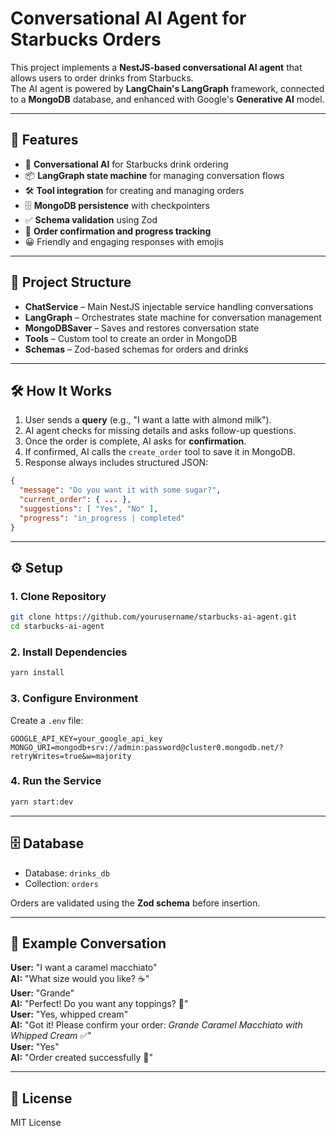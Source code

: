 # Conversational AI Agent for Starbucks Orders

This project implements a **NestJS-based conversational AI agent** that allows users to order drinks from Starbucks.  
The AI agent is powered by **LangChain's LangGraph** framework, connected to a **MongoDB** database, and enhanced with Google's **Generative AI** model.

---

## 🚀 Features

- 🧩 **Conversational AI** for Starbucks drink ordering  
- 📦 **LangGraph state machine** for managing conversation flows  
- 🛠️ **Tool integration** for creating and managing orders  
- 🗄️ **MongoDB persistence** with checkpointers  
- ✅ **Schema validation** using Zod  
- 🔄 **Order confirmation and progress tracking**  
- 😀 Friendly and engaging responses with emojis  

---

## 📂 Project Structure

- **ChatService** – Main NestJS injectable service handling conversations  
- **LangGraph** – Orchestrates state machine for conversation management  
- **MongoDBSaver** – Saves and restores conversation state  
- **Tools** – Custom tool to create an order in MongoDB  
- **Schemas** – Zod-based schemas for orders and drinks  

---

## 🛠️ How It Works

1. User sends a **query** (e.g., "I want a latte with almond milk").  
2. AI agent checks for missing details and asks follow-up questions.  
3. Once the order is complete, AI asks for **confirmation**.  
4. If confirmed, AI calls the `create_order` tool to save it in MongoDB.  
5. Response always includes structured JSON:  

```json
{
  "message": "Do you want it with some sugar?",
  "current_order": { ... },
  "suggestions": [ "Yes", "No" ],
  "progress": "in_progress | completed"
}
```

---

## ⚙️ Setup

### 1. Clone Repository
```bash
git clone https://github.com/yourusername/starbucks-ai-agent.git
cd starbucks-ai-agent
```

### 2. Install Dependencies
```bash
yarn install
```

### 3. Configure Environment
Create a `.env` file:

```env
GOOGLE_API_KEY=your_google_api_key
MONGO_URI=mongodb+srv://admin:password@cluster0.mongodb.net/?retryWrites=true&w=majority
```

### 4. Run the Service
```bash
yarn start:dev
```

---

## 🗄️ Database

- Database: `drinks_db`  
- Collection: `orders`  

Orders are validated using the **Zod schema** before insertion.

---

## 🧪 Example Conversation

**User:** "I want a caramel macchiato"  
**AI:** "What size would you like? ☕"  
**User:** "Grande"  
**AI:** "Perfect! Do you want any toppings? 🍫"  
**User:** "Yes, whipped cream"  
**AI:** "Got it! Please confirm your order: *Grande Caramel Macchiato with Whipped Cream* ✅"  
**User:** "Yes"  
**AI:** "Order created successfully 🎉"  

---

## 📜 License

MIT License 
